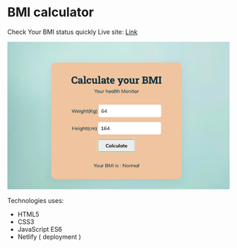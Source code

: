 # BMI calculator
Check Your BMI status quickly 
Live site: [Link]([www.google.com](https://fancy-churros-caa94a.netlify.app/))

![screenshot-1](./screenshot/screenshot-1.png)

Technologies uses:
- HTML5
- CSS3
- JavaScript ES6
- Netlify ( deployment )
